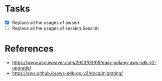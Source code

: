 # Tasks

- [x] Replace all the usages of awserr
- [ ] Replace all the usages of session.Session

# References

- https://www.accuweaver.com/2023/03/05/easy-golang-aws-sdk-v2-upgrade/
- https://aws.github.io/aws-sdk-go-v2/docs/migrating/